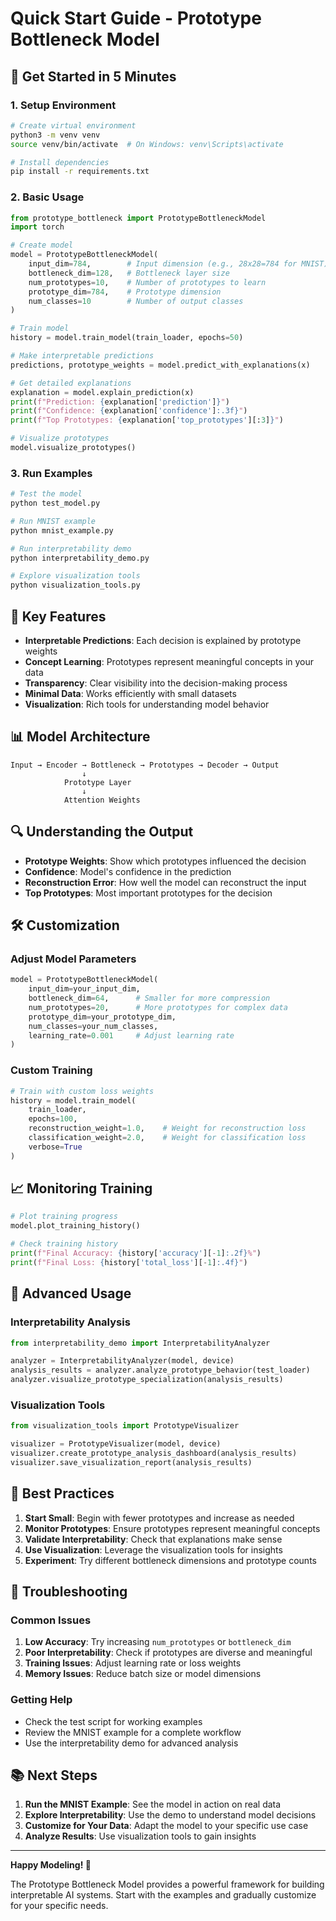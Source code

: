 # Quick Start Guide - Prototype Bottleneck Model

## 🚀 Get Started in 5 Minutes

### 1. Setup Environment

```bash
# Create virtual environment
python3 -m venv venv
source venv/bin/activate  # On Windows: venv\Scripts\activate

# Install dependencies
pip install -r requirements.txt
```

### 2. Basic Usage

```python
from prototype_bottleneck import PrototypeBottleneckModel
import torch

# Create model
model = PrototypeBottleneckModel(
    input_dim=784,        # Input dimension (e.g., 28x28=784 for MNIST)
    bottleneck_dim=128,   # Bottleneck layer size
    num_prototypes=10,    # Number of prototypes to learn
    prototype_dim=784,    # Prototype dimension
    num_classes=10        # Number of output classes
)

# Train model
history = model.train_model(train_loader, epochs=50)

# Make interpretable predictions
predictions, prototype_weights = model.predict_with_explanations(x)

# Get detailed explanations
explanation = model.explain_prediction(x)
print(f"Prediction: {explanation['prediction']}")
print(f"Confidence: {explanation['confidence']:.3f}")
print(f"Top Prototypes: {explanation['top_prototypes'][:3]}")

# Visualize prototypes
model.visualize_prototypes()
```

### 3. Run Examples

```bash
# Test the model
python test_model.py

# Run MNIST example
python mnist_example.py

# Run interpretability demo
python interpretability_demo.py

# Explore visualization tools
python visualization_tools.py
```

## 🎯 Key Features

- **Interpretable Predictions**: Each decision is explained by prototype weights
- **Concept Learning**: Prototypes represent meaningful concepts in your data
- **Transparency**: Clear visibility into the decision-making process
- **Minimal Data**: Works efficiently with small datasets
- **Visualization**: Rich tools for understanding model behavior

## 📊 Model Architecture

```
Input → Encoder → Bottleneck → Prototypes → Decoder → Output
                ↓
            Prototype Layer
                ↓
            Attention Weights
```

## 🔍 Understanding the Output

- **Prototype Weights**: Show which prototypes influenced the decision
- **Confidence**: Model's confidence in the prediction
- **Reconstruction Error**: How well the model can reconstruct the input
- **Top Prototypes**: Most important prototypes for the decision

## 🛠️ Customization

### Adjust Model Parameters

```python
model = PrototypeBottleneckModel(
    input_dim=your_input_dim,
    bottleneck_dim=64,      # Smaller for more compression
    num_prototypes=20,      # More prototypes for complex data
    prototype_dim=your_prototype_dim,
    num_classes=your_num_classes,
    learning_rate=0.001     # Adjust learning rate
)
```

### Custom Training

```python
# Train with custom loss weights
history = model.train_model(
    train_loader, 
    epochs=100,
    reconstruction_weight=1.0,    # Weight for reconstruction loss
    classification_weight=2.0,    # Weight for classification loss
    verbose=True
)
```

## 📈 Monitoring Training

```python
# Plot training progress
model.plot_training_history()

# Check training history
print(f"Final Accuracy: {history['accuracy'][-1]:.2f}%")
print(f"Final Loss: {history['total_loss'][-1]:.4f}")
```

## 🔬 Advanced Usage

### Interpretability Analysis

```python
from interpretability_demo import InterpretabilityAnalyzer

analyzer = InterpretabilityAnalyzer(model, device)
analysis_results = analyzer.analyze_prototype_behavior(test_loader)
analyzer.visualize_prototype_specialization(analysis_results)
```

### Visualization Tools

```python
from visualization_tools import PrototypeVisualizer

visualizer = PrototypeVisualizer(model, device)
visualizer.create_prototype_analysis_dashboard(analysis_results)
visualizer.save_visualization_report(analysis_results)
```

## 🎯 Best Practices

1. **Start Small**: Begin with fewer prototypes and increase as needed
2. **Monitor Prototypes**: Ensure prototypes represent meaningful concepts
3. **Validate Interpretability**: Check that explanations make sense
4. **Use Visualization**: Leverage the visualization tools for insights
5. **Experiment**: Try different bottleneck dimensions and prototype counts

## 🚨 Troubleshooting

### Common Issues

1. **Low Accuracy**: Try increasing `num_prototypes` or `bottleneck_dim`
2. **Poor Interpretability**: Check if prototypes are diverse and meaningful
3. **Training Issues**: Adjust learning rate or loss weights
4. **Memory Issues**: Reduce batch size or model dimensions

### Getting Help

- Check the test script for working examples
- Review the MNIST example for a complete workflow
- Use the interpretability demo for advanced analysis

## 📚 Next Steps

1. **Run the MNIST Example**: See the model in action on real data
2. **Explore Interpretability**: Use the demo to understand model decisions
3. **Customize for Your Data**: Adapt the model to your specific use case
4. **Analyze Results**: Use visualization tools to gain insights

---

**Happy Modeling! 🎉**

The Prototype Bottleneck Model provides a powerful framework for building interpretable AI systems. Start with the examples and gradually customize for your specific needs.
